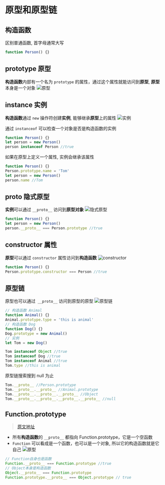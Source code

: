 # 原型和原型链

## 构造函数

区别普通函数, 首字母通常大写

```js
function Person() {}
```

## prototype 原型

**构造函数**内部有一个名为 `prototype` 的属性，通过这个属性就能访问到**原型**, **原型**本身是一个对象
![原型](/proto1.png)

## instance 实例

**构造函数**通过 `new` 操作符创建**实例**, 能够继承**原型**上的属性
![实例](/proto2.png)

通过 `instanceof` 可以检查一个对象是否是构造函数的实例

```js
function Person() {}
let person = new Person()
person instanceof Person //true
```

如果在原型上定义一个属性, 实例会继承该属性

```js
function Person() {}
Person.prototype.name = 'Tom'
let person = new Person()
person.name //Tom
```

## proto 隐式原型

**实例**可以通过 `__proto__` 访问到**原型对象**
![隐式原型](/proto3.png)

```js
function Person() {}
let person = new Person()
person.__proto__ === Person.prototype //true
```

## constructor 属性

**原型**可以通过 `constructor` 属性访问到**构造函数**
![constructor](/proto4.png)

```js
function Person() {}
Person.prototype.constructor === Person //true
```

## 原型链

原型也可以通过` __proto__` 访问到原型的原型
![原型链](/proto5.png)

```js
// 构造函数 Animal
function Animal() {}
Animal.prototype.type = 'this is animal'
// 构造函数 Dog
function Dog() {}
Dog.prototype = new Animal()
// 实例
let Tom = new Dog()

Tom instanceof Object //true
Tom instanceof Dog //true
Tom instanceof Animal //true
Tom.type //this is animal
```

原型链搜索搜到 null 为止

```js
Tom.__proto__ //Person.prototype
Tom.__proto__.__proto__ //Animal.prototype
Tom.__proto__.__proto__.__proto__ //Object
Tom.__proto__.__proto__.__proto__.__proto__ //null
```

## Function.prototype

> [原文地址](https://blog.csdn.net/cc18868876837/article/details/81211729)

-   所有**构造函数**的 `__proto__` 都指向 Function.prototype，它是一个空函数
-   `Function` 可以看成是一个函数，也可以是一个对象, 所以它的构造函数就是它自己
    ![原型](/proto6.png)

```js
// Function自身也是函数
Function.__proto__ === Function.prototype //true
// Object本身是构造函数
Object.__proto__ === Function.prototype
Function.prototype.__proto__ === Object.prototype // true
```
